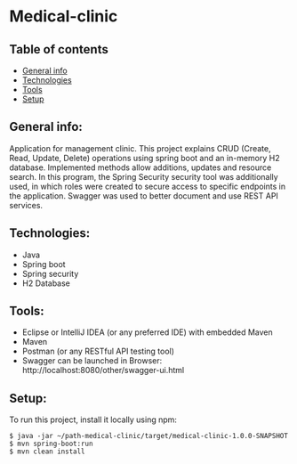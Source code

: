 # Medical-clinic

## Table of contents
* [General info](#general-info)
* [Technologies](#technologies)
* [Tools](#tools)
* [Setup](#setup)

## General info:
Application for management clinic. This project explains CRUD (Create, Read, Update, Delete) operations using spring boot and an in-memory H2 database.
Implemented methods allow additions, updates and resource search. In this program, the Spring Security security tool was additionally used,
in which roles were created to secure access to specific endpoints in the application. Swagger was used to better document and use REST API services.

## Technologies:
* Java
* Spring boot
* Spring security
* H2 Database

## Tools:
* Eclipse or IntelliJ IDEA (or any preferred IDE) with embedded Maven
* Maven
* Postman (or any RESTful API testing tool)
* Swagger can be launched in Browser: http://localhost:8080/other/swagger-ui.html

## Setup:
To run this project, install it locally using npm:

```
$ java -jar ~/path-medical-clinic/target/medical-clinic-1.0.0-SNAPSHOT
$ mvn spring-boot:run
$ mvn clean install
```
